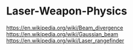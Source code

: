# Laser-Weapon-Physics
https://en.wikipedia.org/wiki/Beam_divergence https://en.wikipedia.org/wiki/Gaussian_beam https://en.wikipedia.org/wiki/Laser_rangefinder

